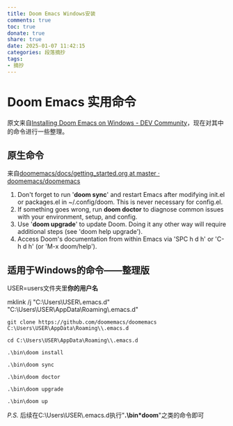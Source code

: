 ```yaml
---
title: Doom Emacs Windows安装
comments: true
toc: true
donate: true
share: true
date: 2025-01-07 11:42:15
categories: 段落摘抄
tags:
- 摘抄
---
```

# Doom Emacs 实用命令

原文来自[Installing Doom Emacs on Windows - DEV Community](https://dev.to/scarktt/installing-doom-emacs-on-windows-23ja)，现在对其中的命令进行一些整理。

## 原生命令

来自[doomemacs/docs/getting_started.org at master · doomemacs/doomemacs](https://github.com/doomemacs/doomemacs/blob/master/docs/getting_started.org#the-bindoom-utility)

1. Don't forget to run '**doom sync**' and restart Emacs after modifying init.el or
   packages.el in ~/.config/doom. This is never necessary for config.el.
2. If something goes wrong, run **doom doctor** to diagnose common issues with
   your environment, setup, and config.
3. Use '**doom upgrade**' to update Doom. Doing it any other way will require
   additional steps (see 'doom help upgrade').
4. Access Doom's documentation from within Emacs via 'SPC h d h' or 'C-h d h'
   (or 'M-x doom/help').

## 适用于Windows的命令——整理版

USER=users文件夹里**你的用户名**

mklink /j "C:\Users\USER\\.emacs.d" "C:\Users\USER\AppData\Roaming\\.emacs.d"

```shell
git clone https://github.com/doomemacs/doomemacs C:\Users\USER\AppData\Roaming\\.emacs.d
```

```shell
cd C:\Users\USER\AppData\Roaming\\.emacs.d

.\bin\doom install

.\bin\doom sync

.\bin\doom doctor

.\bin\doom upgrade

.\bin\doom up
```

*P.S.* 后续在C:\Users\USER\\.emacs.d执行"**.\bin\*doom**"之类的命令即可
